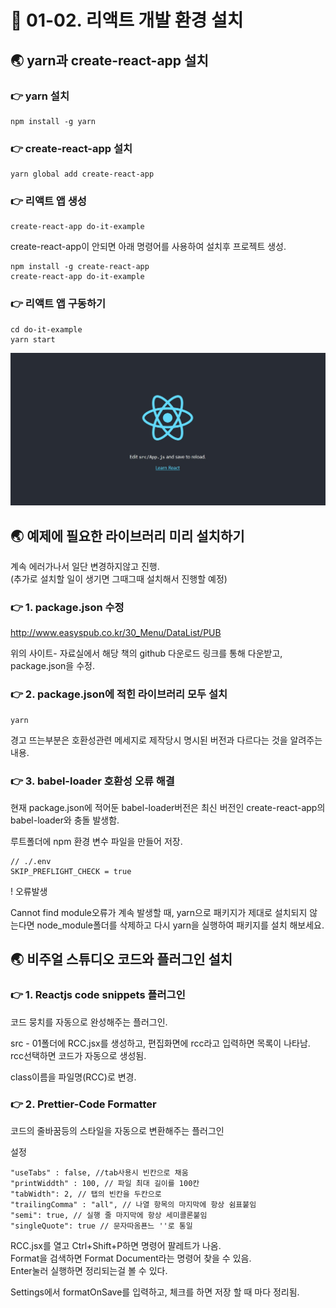 # 🎯 01-02. 리액트 개발 환경 설치

## 🌏 yarn과 create-react-app 설치

### 👉 yarn 설치

```shell
npm install -g yarn
```

### 👉 create-react-app 설치

```shell
yarn global add create-react-app
```

### 👉 리액트 앱 생성

```shell
create-react-app do-it-example
```

create-react-app이 안되면 아래 명령어를 사용하여 설치후 프로젝트 생성.

```shell
npm install -g create-react-app
create-react-app do-it-example
```

### 👉 리액트 앱 구동하기

```shell
cd do-it-example
yarn start
```

<img src="./readme_images/startScreen.jpg"/>



## 🌏 예제에 필요한 라이브러리 미리 설치하기

계속 에러가나서 일단 변경하지않고 진행.<br/>(추가로 설치할 일이 생기면 그때그때 설치해서 진행할 예정)

### 👉 1. package.json 수정

http://www.easyspub.co.kr/30_Menu/DataList/PUB

위의 사이트- 자료실에서 해당 책의 github 다운로드 링크를 통해 다운받고, package.json을 수정.



### 👉 2. package.json에 적힌 라이브러리 모두 설치

```shell
yarn
```

경고 뜨는부분은 호환성관련 메세지로 제작당시 명시된 버전과 다르다는 것을 알려주는 내용.



### 👉 3. babel-loader 호환성 오류 해결

현재 package.json에 적어둔 babel-loader버전은 최신 버전인 create-react-app의 babel-loader와 충돌 발생함.

루트폴더에 npm 환경 변수 파일을 만들어 저장.

```env
// ./.env
SKIP_PREFLIGHT_CHECK = true
```

! 오류발생

Cannot find module오류가 계속 발생할 때, yarn으로 패키지가 제대로 설치되지 않는다면 node_module폴더를 삭제하고 다시 yarn을 실행하여 패키지를 설치 해보세요.



## 🌏 비주얼 스튜디오 코드와 플러그인 설치

### 👉 1. Reactjs code snippets 플러그인

코드 뭉치를 자동으로 완성해주는 플러그인.

src - 01폴더에 RCC.jsx를 생성하고, 편집화면에 rcc라고 입력하면 목록이 나타남.<br/>rcc선택하면 코드가 자동으로 생성됨.

class이름을 파일명(RCC)로 변경.

### 👉 2. Prettier-Code Formatter

코드의 줄바꿈등의 스타일을 자동으로 변환해주는 플러그인

설정

```text
"useTabs" : false, //tab사용시 빈칸으로 채움
"printWiddth" : 100, // 파일 최대 길이를 100칸
"tabWidth": 2, // 탭의 빈칸을 두칸으로
"trailingComma" : "all", // 나열 항목의 마지막에 항상 쉼표붙임
"semi": true, // 실행 줄 마지막에 항상 세미콜론붙임
"singleQuote": true // 문자따옴푠느 ''로 통일
```

RCC.jsx를 열고 Ctrl+Shift+P하면 명령어 팔레트가 나옴.<br/>Format을 검색하면 Format Document라는 명령어 찾을 수 있음.<br/>Enter눌러 실행하면 정리되는걸 볼 수 있다.

Settings에서 formatOnSave를 입력하고, 체크를 하면 저장 할 때 마다 정리됨.

